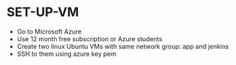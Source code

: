 # SET-UP-VM

- Go to Microsoft Azure
- Use 12 month free subscription or Azure students
- Create two linux Ubuntu VMs with same network group: app and jenkins
- SSH to them using azure key pem
